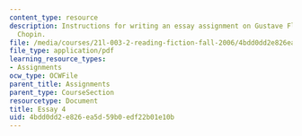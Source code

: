 ```yaml
---
content_type: resource
description: Instructions for writing an essay assignment on Gustave Flaubert or Kate
  Chopin.
file: /media/courses/21l-003-2-reading-fiction-fall-2006/4bdd0dd2e826ea5d59b0edf22b01e10b_essay4.pdf
file_type: application/pdf
learning_resource_types:
- Assignments
ocw_type: OCWFile
parent_title: Assignments
parent_type: CourseSection
resourcetype: Document
title: Essay 4
uid: 4bdd0dd2-e826-ea5d-59b0-edf22b01e10b
---
```

